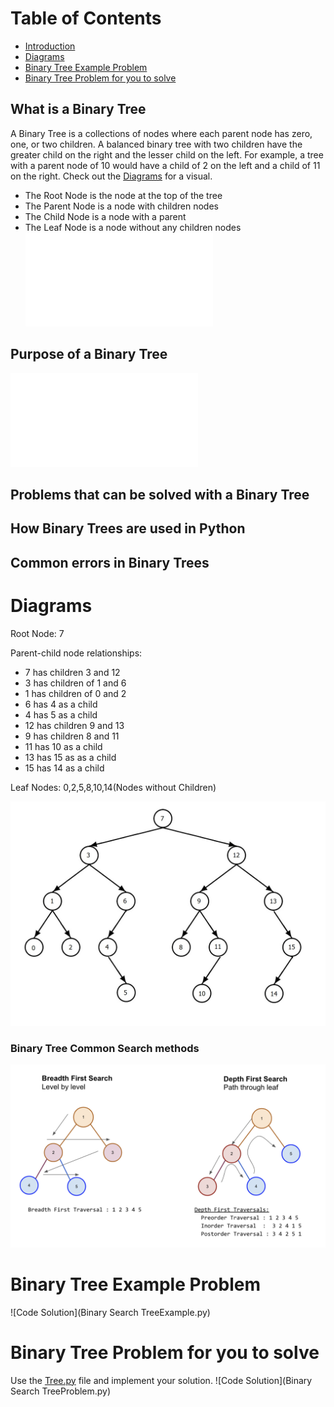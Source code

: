 # Table of Contents
- [Introduction](#Introduction)
- [Diagrams](#Diagrams)
- [Binary Tree Example Problem](#Binary-Tree-Example-Problem)
- [Binary Tree Problem for you to solve](#Binary-Tree-Problem-for-you-to-solve)

## What is a Binary Tree
A Binary Tree is a collections of nodes where each parent node has zero, one, or two children. A balanced binary tree with two children have the greater child on the right and the lesser child on the left. For example, a tree with a parent node of 10 would have a child of 2 on the left and a child of 11 on the right. Check out the [Diagrams](#Diagrams) for a visual.

- The Root Node is the node at the top of the tree
- The Parent Node is a node with children nodes
- The Child Node is a node with a parent
- The Leaf Node is a node without any children nodes
 ![Code example of a Binary Search Tree](Tree.py)

## Purpose of a Binary Tree


![Code example](TreeIntroduction.py)


## Problems that can be solved with a Binary Tree


## How Binary Trees are used in Python


## Common errors in Binary Trees


# Diagrams

Root Node: 7

Parent-child node relationships: 
- 7 has children 3 and 12
- 3 has children of 1 and 6
- 1 has children of 0 and 2
- 6 has 4 as a child
- 4 has 5 as a child
- 12 has children 9 and 13
- 9 has children 8 and 11
- 11 has 10 as a child
- 13 has 15 as as a child
- 15 has 14 as a child

Leaf Nodes: 0,2,5,8,10,14(Nodes without Children)

![Binary Search Tree Example](Tree.jpg)

### Binary Tree Common Search methods

![Breadth First Search and Depth First Search(https://i.imgur.com/bfitrJw.png)](tree2.png)


# Binary Tree Example Problem

![Code Solution](Binary Search TreeExample.py)


# Binary Tree Problem for you to solve
Use the [Tree.py](Tree.py) file and implement your solution.
![Code Solution](Binary Search TreeProblem.py)